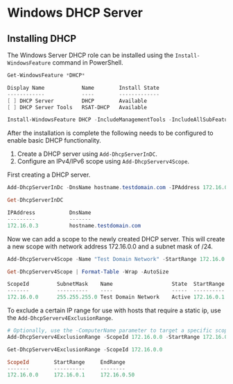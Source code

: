 # Windows DHCP Server
## Installing DHCP
The Windows Server DHCP role can be installed using the `Install-WindowsFeature` command in PowerShell.

```PowerShell
Get-WindowsFeature *DHCP*

Display Name            Name        Install State
------------            ----        -------------
[ ] DHCP Server         DHCP        Available
[ ] DHCP Server Tools   RSAT-DHCP   Available

Install-WindowsFeature DHCP -IncludeManagementTools -IncludeAllSubFeature
```
  
After the installation is complete the following needs to be configured to enable basic DHCP functionality.
1. Create a DHCP server using `Add-DhcpServerInDC`.
2. Configure an IPv4/IPv6 scope using `Add-DhcpServerv4Scope`.

First creating a DHCP server.
```PowerShell
Add-DhcpServerInDc -DnsName hostname.testdomain.com -IPAddress 172.16.0.3

Get-DhcpServerInDC

IPAddress           DnsName
---------           -------
172.16.0.3          hostname.testdomain.com
```

Now we can add a scope to the newly created DHCP server.
This will create a new scope with network address 172.16.0.0 and a subnet mask of /24.
```PowerShell
Add-DhcpServerv4Scope -Name "Test Domain Network" -StartRange 172.16.0.1 -EndRange 172.16.0.254 -SubnetMask 255.255.255.0

Get-DhcpServerv4Scope | Format-Table -Wrap -AutoSize

ScopeId         SubnetMask    Name                   State  StartRange     EndRange        LeaseDuration
-------         ----------    ----                   -----  ----------     --------        -------------
172.16.0.0      255.255.255.0 Test Domain Network    Active 172.16.0.1     172.16.0.254    8.00:00:00
```

To exclude a certain IP range for use with hosts that require a static ip, use the `Add-DhcpServerv4ExclusionRange`.
```PowerShell
# Optionally, use the -ComputerName parameter to target a specific scope on a specific dhcp host.
Add-DhcpServerv4ExclusionRange -ScopeId 172.16.0.0 -StartRange 172.16.0.1 -EndRange 172.16.0.50 

Get-DhcpServerv4ExclusionRange -ScopeId 172.16.0.0

ScopeId        StartRange     EndRange
-------        ----------     --------
172.16.0.0     172.16.0.1     172.16.0.50
```